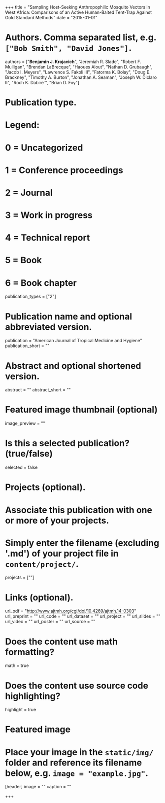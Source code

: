 +++
title = "Sampling Host-Seeking Anthropophilic Mosquito Vectors in West Africa: Comparisons of an Active Human-Baited Tent-Trap Against Gold Standard Methods"
date = "2015-01-01"

# Authors. Comma separated list, e.g. `["Bob Smith", "David Jones"]`.
authors = ["**Benjamin J. Krajacich**", "Jeremiah R. Slade", "Robert F. Mulligan", "Brendan LaBrecque", "Haoues Alout", "Nathan D. Grubaugh", "Jacob I. Meyers", "Lawrence S. Fakoli III", "Fatorma K. Bolay", "Doug E. Brackney", "Timothy A. Burton", "Jonathan A. Seaman", "Joseph W. Diclaro II", "Roch K. Dabire´", "Brian D. Foy"]

# Publication type.
# Legend:
# 0 = Uncategorized
# 1 = Conference proceedings
# 2 = Journal
# 3 = Work in progress
# 4 = Technical report
# 5 = Book
# 6 = Book chapter
publication_types = ["2"]

# Publication name and optional abbreviated version.
publication = "American Journal of Tropical Medicine and Hygiene"
publication_short = ""

# Abstract and optional shortened version.
abstract = ""
abstract_short = ""

# Featured image thumbnail (optional)
image_preview = ""

# Is this a selected publication? (true/false)
selected = false

# Projects (optional).
#   Associate this publication with one or more of your projects.
#   Simply enter the filename (excluding '.md') of your project file in `content/project/`.
projects = [""]

# Links (optional).
url_pdf = "http://www.ajtmh.org/cgi/doi/10.4269/ajtmh.14-0303"
url_preprint = ""
url_code = ""
url_dataset = ""
url_project = ""
url_slides = ""
url_video = ""
url_poster = ""
url_source = ""

# Does the content use math formatting?
math = true

# Does the content use source code highlighting?
highlight = true

# Featured image
# Place your image in the `static/img/` folder and reference its filename below, e.g. `image = "example.jpg"`.
[header]
image = ""
caption = ""

+++

